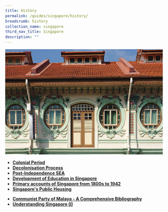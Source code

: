 ```yaml
---
title: History
permalink: /guides/singapore/history/
breadcrumb: history
collection_name: singapore
third_nav_title: Singapore
description: ""
---
```


<img src="/images/category/history.jpg" alt="history banner" style="width:800px;" />

* [**Colonial Period**](/guides/singapore/history/colonial-period)
* [**Decolonisation Process**](/guides/singapore/history/decolonisation-process)
* [**Post-Independence SEA**](/guides/singapore/history/post-independence-SEA)
* [**Development of Education in Singapore**](/guides/singapore/history/development-education-sg)
* [**Primary accounts of Singapore from 1800s to 1942**](/guides/singapore/history/pri-accounts-1800-1942)
* [**Singapore's Public Housing**](/guides/singapore/history/sg-public-housing)
<!--* [**Public Health in Singapore**](/guides/singapore/history/public-health-sg)-->
* [**Communist Party of Malaya - A Comprehensive Bibliography**](/guides/singapore/history/cpm-biblio)
* [**Understanding Singapore (I)**](/singapore-history/understandingsingapore-i)